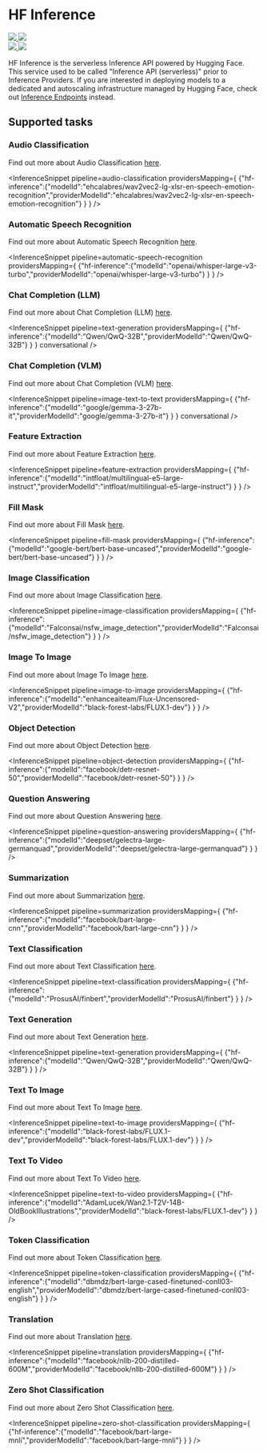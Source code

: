 <!---
WARNING

This markdown file has been generated from a script. Please do not edit it directly.

### Template

If you want to update the content related to hf-inference's description, please edit the template file under `https://github.com/huggingface/hub-docs/tree/main/scripts/inference-providers/templates/providers/hf-inference.handlebars`.

### Logos

If you want to update hf-inference's logo, upload a file by opening a PR on https://huggingface.co/datasets/huggingface/documentation-images/tree/main/inference-providers/logos. Ping @wauplin and @celinah on the PR to let them know you uploaded a new logo.
Logos must be in .png format and be named `hf-inference-light.png` and `hf-inference-dark.png`. Visit https://huggingface.co/settings/theme to switch between light and dark mode and check that the logos are displayed correctly.

### Generation script

For more details, check out the `generate.ts` script: https://github.com/huggingface/hub-docs/blob/main/scripts/inference-providers/scripts/generate.ts.
--->

# HF Inference

<div class="flex justify-center">
    <a href="https://huggingface.co/" target="_blank">
        <img class="block dark:hidden" src="https://huggingface.co/datasets/huggingface/documentation-images/resolve/main/inference-providers/logos/hf-inference-light.png"/>
        <img class="hidden dark:block" src="https://huggingface.co/datasets/huggingface/documentation-images/resolve/main/inference-providers/logos/hf-inference-dark.png"/>
    </a>
</div>

<div class="flex justify-center">
    <a href="https://huggingface.co/hf-inference" target="_blank">
        <img class="block dark:hidden" src="https://huggingface.co/datasets/huggingface/badges/resolve/main/follow-us-on-hf-lg.svg"/>
        <img class="hidden dark:block" src="https://huggingface.co/datasets/huggingface/badges/resolve/main/follow-us-on-hf-lg-dark.svg"/>
    </a>
</div>

HF Inference is the serverless Inference API powered by Hugging Face. This service used to be called "Inference API (serverless)" prior to Inference Providers.
If you are interested in deploying models to a dedicated and autoscaling infrastructure managed by Hugging Face, check out [Inference Endpoints](https://huggingface.co/docs/inference-endpoints/index) instead.

## Supported tasks


### Audio Classification

Find out more about Audio Classification [here](../tasks/audio_classification).

<InferenceSnippet
    pipeline=audio-classification
    providersMapping={ {"hf-inference":{"modelId":"ehcalabres/wav2vec2-lg-xlsr-en-speech-emotion-recognition","providerModelId":"ehcalabres/wav2vec2-lg-xlsr-en-speech-emotion-recognition"} } }
/>


### Automatic Speech Recognition

Find out more about Automatic Speech Recognition [here](../tasks/automatic_speech_recognition).

<InferenceSnippet
    pipeline=automatic-speech-recognition
    providersMapping={ {"hf-inference":{"modelId":"openai/whisper-large-v3-turbo","providerModelId":"openai/whisper-large-v3-turbo"} } }
/>


### Chat Completion (LLM)

Find out more about Chat Completion (LLM) [here](../tasks/chat-completion).

<InferenceSnippet
    pipeline=text-generation
    providersMapping={ {"hf-inference":{"modelId":"Qwen/QwQ-32B","providerModelId":"Qwen/QwQ-32B"} } }
conversational />


### Chat Completion (VLM)

Find out more about Chat Completion (VLM) [here](../tasks/chat-completion).

<InferenceSnippet
    pipeline=image-text-to-text
    providersMapping={ {"hf-inference":{"modelId":"google/gemma-3-27b-it","providerModelId":"google/gemma-3-27b-it"} } }
conversational />


### Feature Extraction

Find out more about Feature Extraction [here](../tasks/feature_extraction).

<InferenceSnippet
    pipeline=feature-extraction
    providersMapping={ {"hf-inference":{"modelId":"intfloat/multilingual-e5-large-instruct","providerModelId":"intfloat/multilingual-e5-large-instruct"} } }
/>


### Fill Mask

Find out more about Fill Mask [here](../tasks/fill_mask).

<InferenceSnippet
    pipeline=fill-mask
    providersMapping={ {"hf-inference":{"modelId":"google-bert/bert-base-uncased","providerModelId":"google-bert/bert-base-uncased"} } }
/>


### Image Classification

Find out more about Image Classification [here](../tasks/image_classification).

<InferenceSnippet
    pipeline=image-classification
    providersMapping={ {"hf-inference":{"modelId":"Falconsai/nsfw_image_detection","providerModelId":"Falconsai/nsfw_image_detection"} } }
/>


### Image To Image

Find out more about Image To Image [here](../tasks/image_to_image).

<InferenceSnippet
    pipeline=image-to-image
    providersMapping={ {"hf-inference":{"modelId":"enhanceaiteam/Flux-Uncensored-V2","providerModelId":"black-forest-labs/FLUX.1-dev"} } }
/>


### Object Detection

Find out more about Object Detection [here](../tasks/object_detection).

<InferenceSnippet
    pipeline=object-detection
    providersMapping={ {"hf-inference":{"modelId":"facebook/detr-resnet-50","providerModelId":"facebook/detr-resnet-50"} } }
/>


### Question Answering

Find out more about Question Answering [here](../tasks/question_answering).

<InferenceSnippet
    pipeline=question-answering
    providersMapping={ {"hf-inference":{"modelId":"deepset/gelectra-large-germanquad","providerModelId":"deepset/gelectra-large-germanquad"} } }
/>


### Summarization

Find out more about Summarization [here](../tasks/summarization).

<InferenceSnippet
    pipeline=summarization
    providersMapping={ {"hf-inference":{"modelId":"facebook/bart-large-cnn","providerModelId":"facebook/bart-large-cnn"} } }
/>


### Text Classification

Find out more about Text Classification [here](../tasks/text_classification).

<InferenceSnippet
    pipeline=text-classification
    providersMapping={ {"hf-inference":{"modelId":"ProsusAI/finbert","providerModelId":"ProsusAI/finbert"} } }
/>


### Text Generation

Find out more about Text Generation [here](../tasks/text_generation).

<InferenceSnippet
    pipeline=text-generation
    providersMapping={ {"hf-inference":{"modelId":"Qwen/QwQ-32B","providerModelId":"Qwen/QwQ-32B"} } }
/>


### Text To Image

Find out more about Text To Image [here](../tasks/text_to_image).

<InferenceSnippet
    pipeline=text-to-image
    providersMapping={ {"hf-inference":{"modelId":"black-forest-labs/FLUX.1-dev","providerModelId":"black-forest-labs/FLUX.1-dev"} } }
/>


### Text To Video

Find out more about Text To Video [here](../tasks/text_to_video).

<InferenceSnippet
    pipeline=text-to-video
    providersMapping={ {"hf-inference":{"modelId":"AdamLucek/Wan2.1-T2V-14B-OldBookIllustrations","providerModelId":"black-forest-labs/FLUX.1-dev"} } }
/>


### Token Classification

Find out more about Token Classification [here](../tasks/token_classification).

<InferenceSnippet
    pipeline=token-classification
    providersMapping={ {"hf-inference":{"modelId":"dbmdz/bert-large-cased-finetuned-conll03-english","providerModelId":"dbmdz/bert-large-cased-finetuned-conll03-english"} } }
/>


### Translation

Find out more about Translation [here](../tasks/translation).

<InferenceSnippet
    pipeline=translation
    providersMapping={ {"hf-inference":{"modelId":"facebook/nllb-200-distilled-600M","providerModelId":"facebook/nllb-200-distilled-600M"} } }
/>


### Zero Shot Classification

Find out more about Zero Shot Classification [here](../tasks/zero_shot_classification).

<InferenceSnippet
    pipeline=zero-shot-classification
    providersMapping={ {"hf-inference":{"modelId":"facebook/bart-large-mnli","providerModelId":"facebook/bart-large-mnli"} } }
/>

